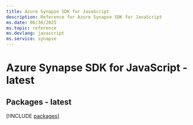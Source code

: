 ```yaml
---
title: Azure Synapse SDK for JavaScript
description: Reference for Azure Synapse SDK for JavaScript
ms.date: 06/30/2025
ms.topic: reference
ms.devlang: javascript
ms.service: synapse
---
```

# Azure Synapse SDK for JavaScript - latest
## Packages - latest
[!INCLUDE [packages](synapse-index.md)]